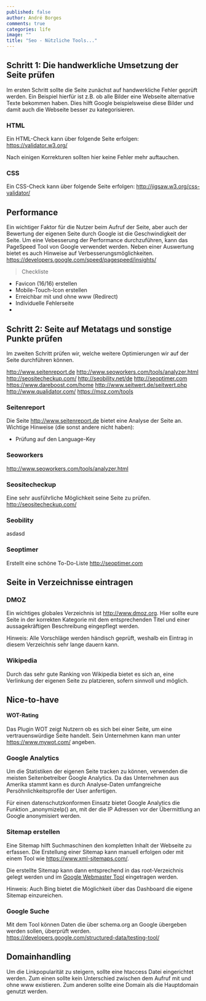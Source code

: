 ```yaml
---
published: false
author: André Borges
comments: true
categories: life
image: ""
title: "Seo - Nützliche Tools..."
---
```




## Schritt 1: Die handwerkliche Umsetzung der Seite prüfen
Im ersten Schritt sollte die Seite zunächst auf handwerkliche Fehler geprüft werden. Ein Beispiel hierfür ist z.B. ob alle Bilder eine Webseite alternative Texte bekommen haben. Dies hilft Google beispielsweise diese Bilder und damit auch die Webseite besser zu kategorisieren. 

### HTML
Ein HTML-Check kann über folgende Seite erfolgen:
https://validator.w3.org/

Nach einigen Korrekturen sollten hier keine Fehler mehr auftauchen.

### CSS
Ein CSS-Check kann über folgende Seite erfolgen:
http://jigsaw.w3.org/css-validator/

## Performance
Ein wichtiger Faktor für die Nutzer beim Aufruf der Seite, aber auch der Bewertung der eigenen Seite durch Google ist die Geschwindigkeit der Seite.
Um eine Vebesserung der Performance durchzuführen, kann das PageSpeed Tool von Google verwendet werden. Neben einer Auswertung bietet es auch Hinweise auf Verbesserungsmöglichkeiten.
https://developers.google.com/speed/pagespeed/insights/

> Checkliste
- Favicon (16/16) erstellen
- Mobile-Touch-Icon erstellen
- Erreichbar mit und ohne www (Redirect)
- Individuelle Fehlerseite
- 


## Schritt 2: Seite auf Metatags und sonstige Punkte prüfen
Im zweiten Schritt prüfen wir, welche weitere Optimierungen wir auf der Seite durchführen können.

http://www.seitenreport.de
http://www.seoworkers.com/tools/analyzer.html
http://seositecheckup.com/
http://seobility.net/de
http://seoptimer.com
https://www.dareboost.com/home
http://www.seitwert.de/seitwert.php
http://www.qualidator.com/
https://moz.com/tools

### Seitenreport
Die Seite http://www.seitenreport.de bietet eine Analyse der Seite an.
Wichtige Hinweise (die sonst andere nicht haben):
- Prüfung auf den Language-Key

### Seoworkers
http://www.seoworkers.com/tools/analyzer.html

### Seositecheckup
Eine sehr ausführliche Möglichkeit seine Seite zu prüfen. http://seositecheckup.com/

### Seobility
asdasd

### Seoptimer
Erstellt eine schöne To-Do-Liste http://seoptimer.com


## Seite in Verzeichnisse eintragen

### DMOZ
Ein wichtiges globales Verzeichnis ist http://www.dmoz.org.
Hier sollte eure Seite in der korrekten Kategorie mit dem entsprechenden Titel und einer aussagekräftigen Beschreibung eingepflegt werden.

Hinweis: Alle Vorschläge werden händisch geprüft, weshalb ein Eintrag in diesem Verzeichnis sehr lange dauern kann.

### Wikipedia
Durch das sehr gute Ranking von Wikipedia bietet es sich an, eine Verlinkung der eigenen Seite zu platzieren, sofern sinnvoll und möglich.

## Nice-to-have

#### WOT-Rating
Das Plugin WOT zeigt Nutzern ob es sich bei einer Seite, um eine vertrauenswürdige Seite handelt.
Sein Unternehmen kann man unter https://www.mywot.com/ angeben.

### Google Analytics
Um die Statistiken der eigenen Seite tracken zu können, verwenden die meisten Seitenbetreiber Google Analytics. Da das Unternehmen aus Amerika stammt kann es durch Analyse-Daten umfangreiche Persöhnlichkeitsprofile der User anfertigen.

Für einen datenschutzkonformen Einsatz bietet Google Analytics die Funktion _anonymizeIp() an, mit der die IP Adressen vor der Übermittlung an Google anonymisiert werden.

### Sitemap erstellen
Eine Sitemap hilft Suchmaschinen den kompletten Inhalt der Webseite zu erfassen.
Die Erstellung einer Sitemap kann manuell erfolgen oder mit einem Tool wie
https://www.xml-sitemaps.com/.

Die erstellte Sitemap kann dann entsprechend in das root-Verzeichnis gelegt werden und im [Google Webmaster Tool](https://www.google.com/webmasters/tools/home) eingetragen werden.

Hinweis: Auch Bing bietet die Möglichkeit über das Dashboard die eigene Sitemap einzureichen.

### Google Suche
Mit dem Tool können Daten die über schema.org an Google übergeben werden sollen, überprüft werden.
https://developers.google.com/structured-data/testing-tool/

## Domainhandling
Um die Linkpopularität zu steigern, sollte eine htaccess Datei eingerichtet werden. Zum einen sollte kein Unterschied zwischen dem Aufruf mit und ohne www existieren. Zum anderen sollte eine Domain als die Hauptdomain genutzt werden.